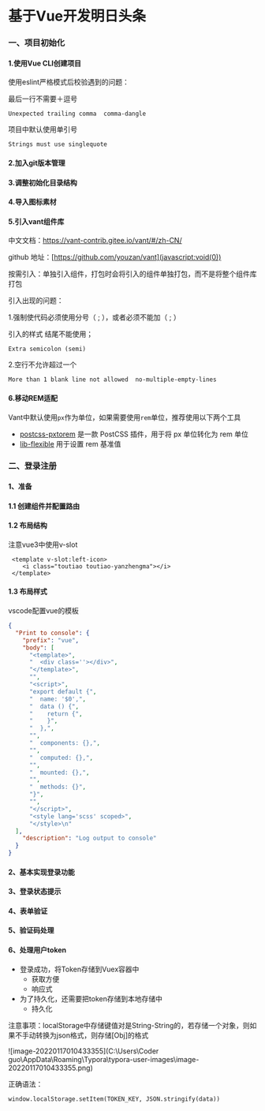 # 基于Vue开发明日头条

### 一、项目初始化

#### 1.使用Vue CLI创建项目

使用eslint严格模式后校验遇到的问题：

最后一行不需要＋逗号

```
Unexpected trailing comma  comma-dangle
```

项目中默认使用单引号

```
Strings must use singlequote
```



#### 2.加入git版本管理



#### 3.调整初始化目录结构



#### 4.导入图标素材



#### 5.引入vant组件库

中文文档：https://vant-contrib.gitee.io/vant/#/zh-CN/

github 地址：[https://github.com/youzan/vant](javascript:void(0))



按需引入：单独引入组件，打包时会将引入的组件单独打包，而不是将整个组件库打包



引入出现的问题：

1.强制使代码必须使用分号（ ; ），或者必须不能加（ ; ）

引入的样式 结尾不能使用；

```
Extra semicolon (semi)
```



2.空行不允许超过一个

```
More than 1 blank line not allowed  no-multiple-empty-lines
```



#### 6.移动REM适配

Vant中默认使用`px`作为单位，如果需要使用`rem`单位，推荐使用以下两个工具

- [postcss-pxtorem](https://github.com/cuth/postcss-pxtorem) 是一款 PostCSS 插件，用于将 px 单位转化为 rem 单位
- [lib-flexible](https://github.com/amfe/lib-flexible) 用于设置 rem 基准值





### 二、登录注册

#### 1、准备

#### 1.1 创建组件并配置路由

#### 1.2 布局结构

注意vue3中使用v-slot

```vue
 <template v-slot:left-icon>
 	<i class="toutiao toutiao-yanzhengma"></i>
 </template>
```



#### 1.3 布局样式



vscode配置vue的模板

```json
{
  "Print to console": {
    "prefix": "vue",
    "body": [
      "<template>",
      "  <div class=''></div>",
      "</template>",
      "",
      "<script>",
      "export default {",
      "  name: '$0',",
      "  data () {",
      "    return {",
      "    }",
      "  },",
      "",
      "  components: {},",
      "",
      "  computed: {},",
      "",
      "  mounted: {},",
      "",
      "  methods: {}",
      "}",
      "",
      "</script>",
      "<style lang='scss' scoped>",
      "</style>\n"
  ],
    "description": "Log output to console"
  }
}
```



#### 2、基本实现登录功能



#### 3、登录状态提示



#### 4、表单验证



#### 5、验证码处理



#### 6、处理用户token

- 登录成功，将Token存储到Vuex容器中
  - 获取方便
  - 响应式
- 为了持久化，还需要把token存储到本地存储中
  - 持久化

注意事项：localStorage中存储键值对是String-String的，若存储一个对象，则如果不手动转换为json格式，则存储[Obj]的格式

![image-20220117010433355](C:\Users\Coder guo\AppData\Roaming\Typora\typora-user-images\image-20220117010433355.png)



正确语法：

```vue
window.localStorage.setItem(TOKEN_KEY, JSON.stringify(data))

```

